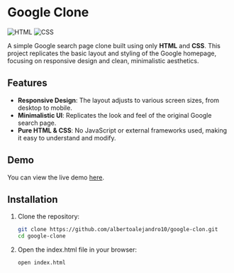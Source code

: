 # Google Clone

![HTML](https://img.shields.io/badge/HTML-5-orange?style=for-the-badge)
![CSS](https://img.shields.io/badge/CSS-3-blue?style=for-the-badge)

A simple Google search page clone built using only **HTML** and **CSS**. This project replicates the basic layout and styling of the Google homepage, focusing on responsive design and clean, minimalistic aesthetics.

## Features

- **Responsive Design**: The layout adjusts to various screen sizes, from desktop to mobile.
- **Minimalistic UI**: Replicates the look and feel of the original Google search page.
- **Pure HTML & CSS**: No JavaScript or external frameworks used, making it easy to understand and modify.

## Demo

You can view the live demo [here](https://albertoalejandro10.github.io/google-clon/).

## Installation

1. Clone the repository:
   ```bash
   git clone https://github.com/albertoalejandro10/google-clon.git
   cd google-clone
   ```
2. Open the index.html file in your browser:
    ```bash
    open index.html
    ```
